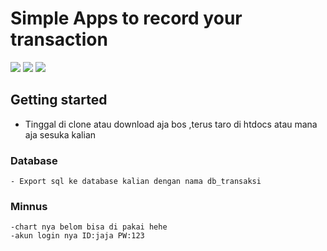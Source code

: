 # Simple Apps to record your transaction
![](https://img.shields.io/badge/Code%20Style-Standard-yellow.svg)
![](https://img.shields.io/badge/Dependencies-PHP-green.svg)
![](https://img.shields.io/badge/License-KHsoft-yellowgreen.svg)


## Getting started
- Tinggal di clone atau download aja bos ,terus taro di htdocs atau mana aja sesuka kalian

### Database
```
- Export sql ke database kalian dengan nama db_transaksi
```

### Minnus
```
-chart nya belom bisa di pakai hehe
-akun login nya ID:jaja PW:123
```
